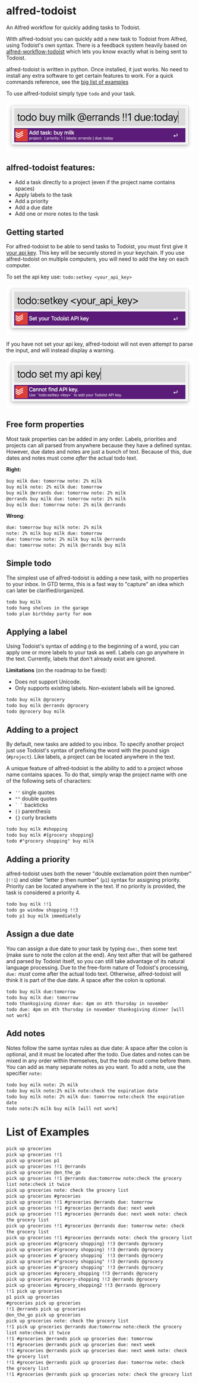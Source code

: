 alfred-todoist
=============

An Alfred workflow for quickly adding tasks to Todoist.

With alfred-todoist you can quickly add a new task to Todoist from Alfred, using Todoist's own syntax. There is a feedback system heavily based on [alfred-workflow-todoist][1] which lets you know exactly what is being sent to Todoist.

alfred-todoist is written in python. Once installed, it just works. No need to install any extra software to get certain features to work. For a quick commands reference, see the [big list of examples][2]

To use alfred-todoist simply type `todo` and your task.

![alfred-todoist in use](docs/img/base-example.png "alfred-todoist in use")


## alfred-todoist features:

* Add a task directly to a project (even if the project name contains spaces)
* Apply labels to the task
* Add a priority
* Add a due date
* Add one or more notes to the task


## Getting started
For alfred-todoist to be able to send tasks to Todoist, you must first give it [your api key][3]. This key will be securely stored in your keychain. If you use alfred-todoist on multiple computers, you will need to add the key on each computer.

To set the api key use: `todo:setkey <your_api_key>`

![setting the api key](docs/img/setkey.png "setting the api key")

If you have not set your api key, alfred-todoist will not even attempt to parse the input, and will instead display a warning.

![missing api key warning](docs/img/missingkey.png "missing api key warning")


## Free form properties
Most task properties can be added in any order. Labels, priorities and projects can all parsed from anywhere because they have a defined syntax. However, due dates and notes are just a bunch of text. Because of this, due dates and notes must come _after_ the actual todo text.

**Right:**

	buy milk due: tomorrow note: 2% milk
	buy milk note: 2% milk due: tomorrow
	buy milk @errands due: tomorrow note: 2% milk
	@errands buy milk due: tomorrow note: 2% milk
	buy milk due: tomorrow note: 2% milk @errands

**Wrong**:

	due: tomorrow buy milk note: 2% milk
	note: 2% milk buy milk due: tomorrow
	due: tomorrow note: 2% milk buy milk @errands
	due: tomorrow note: 2% milk @errands buy milk


## Simple todo
The simplest use of alfred-todoist is adding a new task, with no properties to your inbox. In GTD terms, this is a fast way to "capture" an idea which can later be clarified/organized.

	todo buy milk
	todo hang shelves in the garage
	todo plan birthday party for mom


## Applying a label
Using Todoist's syntax of adding `@` to the beginning of a word, you can apply one or more labels to your task as well. Labels can go anywhere in the text. Currently, labels that don't already exist are ignored.

**Limitations** (on the roadmap to be fixed):

* Does not support Unicode.
* Only supports existing labels. Non-existent labels will be ignored.

<!-- breaker for syntax highlighting -->

	todo buy milk @grocery
	todo buy milk @errands @grocery
	todo @grocery buy milk

## Adding to a project
By default, new tasks are added to you inbox. To specify another project just use Todoist's syntax of prefixing the word with the pound sign (`#project`). Like labels, a project can be located anywhere in the text.

A unique feature of alfred-todoist is the ability to add to a project whose name contains spaces. To do that, simply wrap the project name with one of the following sets of characters:

* `''` single quotes
* `""` double quotes
* `` ` ` `` backticks
* `()` parenthesis
* `{}` curly brackets

<!-- breaker for syntax highlighting -->

	todo buy milk #shopping
	todo buy milk #{grocery shopping}
	todo #"grocery shopping" buy milk


## Adding a priority
alfred-todoist uses both the newer "double exclamation point then number" (`!!1`) and older "letter p then number" (`p1`) syntax for assigning priority. Priority can be located anywhere in the text. If no priority is provided, the task is considered a priority 4.

	todo buy milk !!1
	todo go window shopping !!3
	todo p1 buy milk immediately


## Assign a due date
You can assign a due date to your task by typing `due:`, then some text (make sure to note the colon at the end). Any text after that will be gathered and parsed by Todoist itself, so you can still take advantage of its natural language processing. Due to the free-form nature of Todoist's processing, `due:` _must_ come after the actual todo text. Otherwise, alfred-todoist will think it is part of the due date. A space after the colon is optional.

	todo buy milk due:tomorrow
	todo buy milk due: tomorrow
	todo thanksgiving dinner due: 4pm on 4th thursday in november
	todo due: 4pm on 4th thursday in november thanksgiving dinner [will not work]


## Add notes
Notes follow the same syntax rules as due date: A space after the colon is optional, and it must be located after the todo. Due dates and notes can be mixed in any order within themselves, but the todo must come before them. You can add as many separate notes as you want. To add a note, use the specifier `note:`

	todo buy milk note: 2% milk
	todo buy milk note:2% milk note:check the expiration date
	todo buy milk note: 2% milk due: tomorrow note:check the expiration date
	todo note:2% milk buy milk [will not work]


# List of Examples <a name="biglistexamples"></a>
	pick up groceries
	pick up groceries !!1
	pick up groceries p1
	pick up groceries !!1 @errands
	pick up groceries @on_the_go
	pick up groceries !!1 @errands due:tomorrow note:check the grocery list note:check it twice
	pick up groceries note: check the grocery list
	pick up groceries #groceries
	pick up groceries !!1 #groceries @errands due: tomorrow
	pick up groceries !!1 #groceries @errands due: next week
	pick up groceries !!1 #groceries @errands due: next week note: check the grocery list
	pick up groceries !!1 #groceries @errands due: tomorrow note: check the grocery list
	pick up groceries !!1 #groceries @errands note: check the grocery list
	pick up groceries #{grocery shopping} !!3 @errands @grocery
	pick up groceries #(grocery shopping) !!3 @errands @grocery
	pick up groceries #`grocery shopping` !!3 @errands @grocery
	pick up groceries #"grocery shopping" !!3 @errands @grocery
	pick up groceries #'grocery shopping' !!3 @errands @grocery
	pick up groceries #grocery_shopping !!3 @errands @grocery
	pick up groceries #grocery-shopping !!3 @errands @grocery
	pick up groceries #grocery_shopping2 !!3 @errands @grocery
	!!1 pick up groceries
	p1 pick up groceries
	#groceries pick up groceries
	!!1 @errands pick up groceries
	@on_the_go pick up groceries
	pick up groceries note: check the grocery list
	!!1 pick up groceries @errands due:tomorrow note:check the grocery list note:check it twice
	!!1 #groceries @errands pick up groceries due: tomorrow
	!!1 #groceries @errands pick up groceries due: next week
	!!1 #groceries @errands pick up groceries due: next week note: check the grocery list
	!!1 #groceries @errands pick up groceries due: tomorrow note: check the grocery list
	!!1 #groceries @errands pick up groceries note: check the grocery list


[1]: https://github.com/moranje/alfred-workflow-todoist
[2]: #biglistexamples
[3]: https://developer.todoist.com/sync/v7/#get-all-projects
